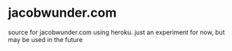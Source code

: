 # jacobwunder.com
source for jacobwunder.com using heroku. just an experiment for now, but may be used in the future
